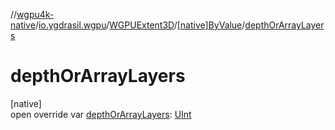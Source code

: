 //[wgpu4k-native](../../../../index.md)/[io.ygdrasil.wgpu](../../index.md)/[WGPUExtent3D](../index.md)/[[native]ByValue](index.md)/[depthOrArrayLayers](depth-or-array-layers.md)

# depthOrArrayLayers

[native]\
open override var [depthOrArrayLayers](depth-or-array-layers.md): [UInt](https://kotlinlang.org/api/core/kotlin-stdlib/kotlin/-u-int/index.html)